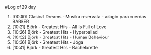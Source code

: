 #Log of 29 day

1. [00:00] Clasical Dreams - Musika reservata - adagio para cuerdas BARBER
1. [10:21] Björk - Greatest Hits - All Is Full of Love
1. [10:26] Björk - Greatest Hits - Hyperballad
1. [10:32] Björk - Greatest Hits - Human Behaviour
1. [10:36] Björk - Greatest Hits - Jóga
1. [10:41] Björk - Greatest Hits - Bachelorette
